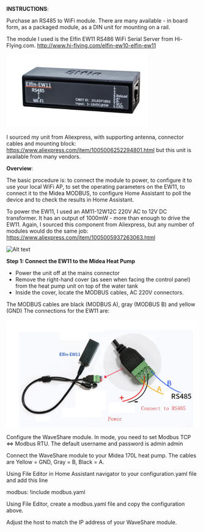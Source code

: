 **INSTRUCTIONS**:

Purchase an RS485 to WiFi module. There are many available - in board form, as a packaged module, as a DIN unit for mounting on a rail. 

The module I used is the Elfin EW11 RS486 WiFi Serial Server from Hi-Flying.com. http://www.hi-flying.com/elfin-ew10-elfin-ew11

![Alt text](images/Elfin-EW11%20RS485%20Serial%20Server.png)

I sourced my unit from Aliexpress, with supporting antenna, connector cables and mounting block: https://www.aliexpress.com/item/1005006252294801.html but this unit is available from many vendors.


**Overview**:

The basic procedure is: to connect the module to power, to configure it to use your local WiFi AP, to set the operating parameters on the EW11, to connect it to the Midea MODBUS, to configure Home Assistant to poll the device and to check the results in Home Assistant.

To power the EW11, I used an AM11-12W12C 220V AC to 12V DC transformer. It has an output of 1000mW - more than enough to drive the EW11. Again, I sourced this component from Aliexpress, but any number of modules would do the same job: https://www.aliexpress.com/item/1005005937263063.html

![Alt text](images/)

**Step 1: Connect the EW11 to the Midea Heat Pump**

- Power the unit off at the mains connector
- Remove the right-hand cover (as seen when facing the control panel) from the heat pump unit on top of the water tank
- Inside the cover, locate the MODBUS cables, AC 220V connectors.

The MODBUS cables are black (MODBUS A), gray (MODBUS B) and yellow (GND)
The connections for the EW11 are:

![Alt text](images/Elfin%20EW11%20Connections.png)

Configure the WaveShare module. In mode, you need to set Modbus TCP <=> Modbus RTU. The default username and password is admin admin

Connect the WaveShare module to your Midea 170L heat pump. The cables are Yellow = GND, Gray = B, Black = A.

Using File Editor in Home Assistant navigator to your configuration.yaml file and add this line 

modbus: !include modbus.yaml

Using File Editor, create a modbus.yaml file and copy the configuration above.

Adjust the host to match the IP address of your WaveShare module.
